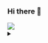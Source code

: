 ### Hi there 👋

<img align="center" src="https://github-readme-stats.vercel.app/api?username=dchaofei&show_icons=true&icon_color=4B1E2F&text_color=718096&bg_color=FFFFFF&hide_title=true&count_private=true&include_all_commits=true" />




<details>
<summary></summary>

<img align="center" src="http://profile-counter.glitch.me/3da2e7ac-2700-4e95-b0ea-eda004907eba{dchaofei}/count.svg" alt="dchaofei :: Visitor's Count" />
</details>
